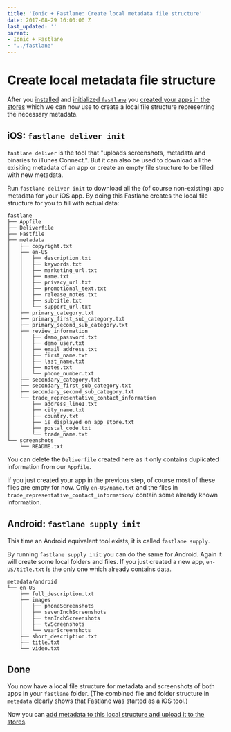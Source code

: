 ```yaml
---
title: 'Ionic + Fastlane: Create local metadata file structure'
date: 2017-08-29 16:00:00 Z
last_updated: ''
parent:
- Ionic + Fastlane
- "../fastlane"
---
```


# Create local metadata file structure

After you [installed](install-fastlane.md) and [initialized `fastlane`](initialize-fastlane-for-your-cordova-ios-and-android-apps.md) you [created your apps in the stores](create-your-remote-app-with-fastlane.md) which we can now use to create a local file structure representing the necessary metadata.

## iOS: `fastlane deliver init`

`fastlane deliver` is the tool that "uploads screenshots, metadata and binaries to iTunes Connect.". But it can also be used to download all the exisiting metadata of an app or create an empty file structure to be filled with new metadata.

Run `fastlane deliver init` to download all the (of course non-existing) app metadata for your iOS app. By doing this Fastlane creates the local file structure for you to fill with actual data:

```
fastlane
├── Appfile
├── Deliverfile
├── Fastfile
├── metadata
│   ├── copyright.txt
│   ├── en-US
│   │   ├── description.txt
│   │   ├── keywords.txt
│   │   ├── marketing_url.txt
│   │   ├── name.txt
│   │   ├── privacy_url.txt
│   │   ├── promotional_text.txt
│   │   ├── release_notes.txt
│   │   ├── subtitle.txt
│   │   └── support_url.txt
│   ├── primary_category.txt
│   ├── primary_first_sub_category.txt
│   ├── primary_second_sub_category.txt
│   ├── review_information
│   │   ├── demo_password.txt
│   │   ├── demo_user.txt
│   │   ├── email_address.txt
│   │   ├── first_name.txt
│   │   ├── last_name.txt
│   │   ├── notes.txt
│   │   └── phone_number.txt
│   ├── secondary_category.txt
│   ├── secondary_first_sub_category.txt
│   ├── secondary_second_sub_category.txt
│   └── trade_representative_contact_information
│       ├── address_line1.txt
│       ├── city_name.txt
│       ├── country.txt
│       ├── is_displayed_on_app_store.txt
│       ├── postal_code.txt
│       └── trade_name.txt
└── screenshots
    └── README.txt
```

You can delete the `Deliverfile` created here as it only contains duplicated information from our `Appfile`.

If you just created your app in the previous step, of course most of these files are empty for now. Only `en-US/name.txt` and the files in `trade_representative_contact_information/` contain some already known information.

## Android: `fastlane supply init`

This time an Android equivalent tool exists, it is called `fastlane supply`. 

By running `fastlane supply init` you can do the same for Android. Again it will create some local folders and files. If you just created a new app, `en-US/title.txt` is the only one which already contains data.

```
metadata/android
└── en-US
    ├── full_description.txt
    ├── images
    │   ├── phoneScreenshots
    │   ├── sevenInchScreenshots
    │   ├── tenInchScreenshots
    │   ├── tvScreenshots
    │   └── wearScreenshots
    ├── short_description.txt
    ├── title.txt
    └── video.txt
```

## Done

You now have a local file structure for metadata and screenshots of both apps in your `fastlane` folder. (The combined file and folder structure in `metadata` clearly shows that Fastlane was started as a iOS tool.) 

Now you can [add metadata to this local structure and upload it to the stores](add-metadata-and-upload.md).
